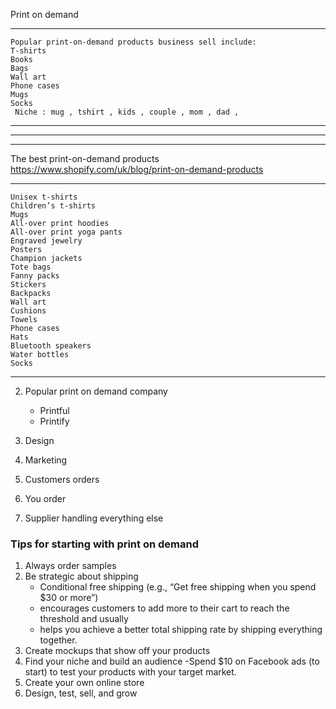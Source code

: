 Print on demand 

----------------------------------------------------------------------------------
```
Popular print-on-demand products business sell include:
T-shirts
Books
Bags
Wall art
Phone cases
Mugs
Socks
 Niche : mug , tshirt , kids , couple , mom , dad ,
```
-----------------------------------------------------------------------------------------
-----------------------------------------------------------------------------------------
-----------------------------------------------------------------------------------
The best print-on-demand products
https://www.shopify.com/uk/blog/print-on-demand-products

------------------------------------------------------------------------------------------
```
Unisex t-shirts
Children’s t-shirts
Mugs
All-over print hoodies
All-over print yoga pants
Engraved jewelry
Posters
Champion jackets
Tote bags
Fanny packs
Stickers 
Backpacks
Wall art
Cushions
Towels 
Phone cases
Hats
Bluetooth speakers
Water bottles
Socks
```
------------------------------------------------------------------------------------------
2. Popular print on demand company
   - Printful
   - Printify
  
3. Design 

4. Marketing

5. Customers orders

6. You order

7. Supplier handling everything else
   

### Tips for starting with print on demand
 1. Always order samples
2.  Be strategic about shipping
    - Conditional free shipping (e.g., “Get free shipping when you spend $30 or more”)
    -  encourages customers to add more to their cart to reach the threshold and usually
    -  helps you achieve a better total shipping rate by shipping everything together.
3. Create mockups that show off your products
4. Find your niche and build an audience
   -Spend $10 on Facebook ads (to start) to test your products with your target market.
5. Create your own online store
6. Design, test, sell, and grow
   
